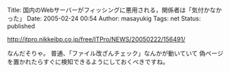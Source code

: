 Title: 国内のWebサーバーがフィッシングに悪用される，関係者は「気付かなかった」
Date: 2005-02-24 00:54
Author: masayukig
Tags: net
Status: published

<http://itpro.nikkeibp.co.jp/free/ITPro/NEWS/20050222/156491/>

なんだそりゃ。
普通、「ファイル改ざんチェック」なんかが動いていて
偽ページを置かれたらすぐに検知できるようにしておくべきですね。
